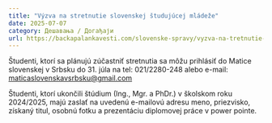 ```yaml
---
title: "Výzva na stretnutie slovenskej študujúcej mládeže"
date: 2025-07-07
category: Дешавања / Догађаји
url: https://backapalankavesti.com/slovenske-spravy/vyzva-na-tretnutie-slovenskej-studujucej-mladeze/
---
```


Študenti, ktorí sa plánujú zúčastniť stretnutia sa môžu prihlásiť do Matice slovenskej v Srbsku do 31. júla na tel: 021/2280-248 alebo e-mail: maticaslovenskavsrbsku@gmail.com

Študenti, ktorí ukončili štúdium (Ing., Mgr. a PhDr.) v školskom roku 2024/2025, majú zaslať na uvedenú e-mailovú adresu meno, priezvisko, získaný titul, osobnú fotku a prezentáciu diplomovej práce v power pointe.
